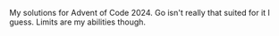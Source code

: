 My solutions for Advent of Code 2024. Go isn't really that suited for it I guess. Limits are my abilities though.
